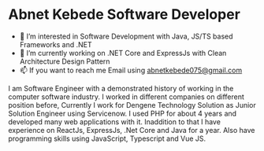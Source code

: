 <!---
I am Junior Software Engineer with a demonstrated history of working in the computer software industry. I work for Appdiv System Development. 
I used PHP for about 4 years and developed many web applications with it. I also have programming skills using Java, PHP, JavaScript, Vue JS, 
Express JS, React JS and .NET Core.
--->

# Abnet Kebede Software Developer



- 👀 I’m interested in Software Development with Java, JS/TS based Frameworks and .NET
- 🌱 I’m currently working on .NET Core and ExpressJs with Clean Architecture Design Pattern
- 📫 If you want to reach me Email using abnetkebede075@gmail.com 



I am Software Engineer with a demonstrated history of working in the computer software industry. I worked in different companies on different position before, Currently I work for Dengene Technology Solution as Junior Solution Engineer using Servicenow. I used PHP for about 4 years and developed many web applications with it. Inaddition to that I have experience on ReactJs, ExpressJs, .Net Core and Java for a year. Also have programming skills using JavaScript, Typescript and Vue JS.
